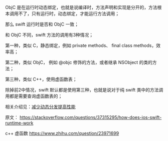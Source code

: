 
ObjC 是在运行时动态绑定，也就是说编译时，方法声明和实现是分开的，方法根本调用不了，只有运行时，动态绑定，才能运行方法调用；

那么 swift 运行时是否和 ObjC 一致；

和 ObjC 不同，swift 方法的调用有3种情况；

第一种，类似 C，静态绑定，例如 private methods、 final class methods，效率高；

第二种，类似 ObjC， 例如 @objc 修饰的方法，或者继承 NSObject 的类的方法； 

第三种，类似 C++，使用虚函数表；

除掉前2中情况，swift 默认都是使用第三种，也就是说对于纯 swift 类中的方法调用都是需要查询虚函数表的；


相关介绍见：[减少动态分发提高性能](https://github.com/FR15/KG/blob/master/Swift/swift_%E5%87%8F%E5%B0%91%E5%8A%A8%E6%80%81%E5%88%86%E5%8F%91%E6%8F%90%E9%AB%98%E6%80%A7%E8%83%BD.md)


原文：
https://stackoverflow.com/questions/37315295/how-does-ios-swift-runtime-work

c++ 虚函数
https://www.zhihu.com/question/23971699


